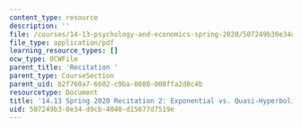 ```yaml
---
content_type: resource
description: ''
file: /courses/14-13-psychology-and-economics-spring-2020/507249b30e34d9cb4040d15677d7519e_MIT14_13s20_rec2.pdf
file_type: application/pdf
learning_resource_types: []
ocw_type: OCWFile
parent_title: 'Recitation '
parent_type: CourseSection
parent_uid: b2f760a7-6602-c9ba-0080-008ffa2d8c4b
resourcetype: Document
title: '14.13 Spring 2020 Recitation 2: Exponential vs. Quasi-Hyperbolic Discounting'
uid: 507249b3-0e34-d9cb-4040-d15677d7519e
---
```

